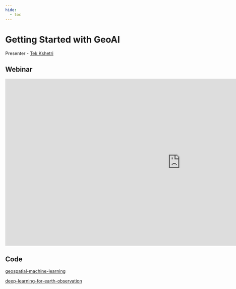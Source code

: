 ```yaml
---
hide:
  - toc
---
```

# Getting Started with GeoAI


Presenter - [Tek Kshetri](https://www.linkedin.com/in/iamtekson/) 

## Webinar

<iframe width="1110" height="530"src="https://www.youtube.com/embed/Au3dl5qbmmU?si=iX7D3g232gDM_B4E" title="YouTube video player" frameborder="0" allow="accelerometer; autoplay; clipboard-write; encrypted-media; gyroscope; picture-in-picture; web-share" allowfullscreen></iframe>

## Code

[geospatial-machine-learning](https://github.com/iamtekson/geospatial-machine-learning.git)

[deep-learning-for-earth-observation](https://github.com/iamtekson/deep-learning-for-earth-observation.git)